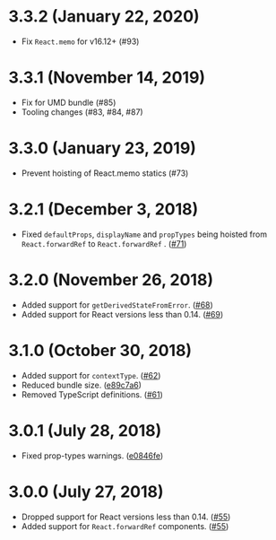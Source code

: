 # 3.3.2 (January 22, 2020)

- Fix `React.memo` for v16.12+ (#93)

# 3.3.1 (November 14, 2019)

- Fix for UMD bundle (#85)
- Tooling changes (#83, #84, #87)

# 3.3.0 (January 23, 2019)

- Prevent hoisting of React.memo statics (#73)

# 3.2.1 (December 3, 2018)

- Fixed `defaultProps`, `displayName` and `propTypes` being hoisted from `React.forwardRef` to `React.forwardRef`
  . ([#71])

# 3.2.0 (November 26, 2018)

- Added support for `getDerivedStateFromError`. ([#68])
- Added support for React versions less than 0.14. ([#69])

# 3.1.0 (October 30, 2018)

- Added support for `contextType`. ([#62])
- Reduced bundle size. ([e89c7a6])
- Removed TypeScript definitions. ([#61])

# 3.0.1 (July 28, 2018)

- Fixed prop-types warnings. ([e0846fe])

# 3.0.0 (July 27, 2018)

- Dropped support for React versions less than 0.14. ([#55])
- Added support for `React.forwardRef` components. ([#55])

[#55]: https://github.com/mridgway/hoist-non-react-statics/pull/55

[#61]: https://github.com/mridgway/hoist-non-react-statics/pull/61

[#62]: https://github.com/mridgway/hoist-non-react-statics/pull/62

[#68]: https://github.com/mridgway/hoist-non-react-statics/pull/68

[#69]: https://github.com/mridgway/hoist-non-react-statics/pull/69

[#71]: https://github.com/mridgway/hoist-non-react-statics/pull/71

[e0846fe]: https://github.com/mridgway/hoist-non-react-statics/commit/e0846feefbad8b34d300de9966ffd607aacb81a3

[e89c7a6]: https://github.com/mridgway/hoist-non-react-statics/commit/e89c7a6168edc19eeadb2d149e600b888e8b0446
